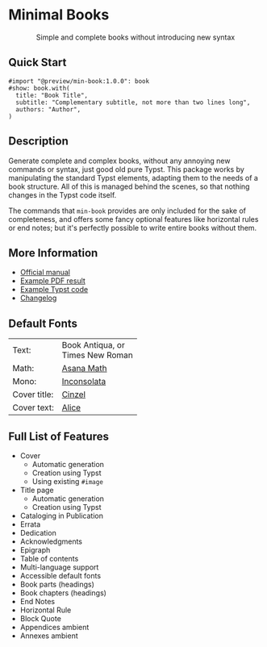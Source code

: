 # Minimal Books

<center>
  Simple and complete books without introducing new syntax
</center>


## Quick Start

```typst
#import "@preview/min-book:1.0.0": book
#show: book.with(
  title: "Book Title",
  subtitle: "Complementary subtitle, not more than two lines long",
  authors: "Author",
)
```


## Description

Generate complete and complex books, without any annoying new commands or syntax,
just good old pure Typst. This package works by manipulating the standard Typst
elements, adapting them to the needs of a book structure. All of this is managed
behind the scenes, so that nothing changes in the Typst code itself.

The commands that `min-book` provides are only included for the sake of
completeness, and offers some fancy optional features like horizontal rules or
end notes; but it's perfectly possible to write entire books without them.


## More Information

- [Official manual](https://raw.githubusercontent.com/mayconfmelo/min-book/refs/tags/1.0.0/docs/manual.pdf)
- [Example PDF result](https://raw.githubusercontent.com/mayconfmelo/min-book/refs/tags/1.0.0/docs/example.pdf)
- [Example Typst code](https://github.com/mayconfmelo/min-book/blob/1.0.0/template/main.typ)
- [Changelog](https://github.com/mayconfmelo/min-book/blob/main/CHANGELOG.md)


## Default Fonts

<table>
  <tr>
    <td>Text:</td>
    <td>Book Antiqua, or<br/>Times New Roman</td>
  </tr>
  <tr>
    <td>Math:</td>
    <td><a href="https://mirrors.ctan.org/fonts/Asana-Math/Asana-Math.otf">
      Asana Math
    </a></td>
  </tr>
  <tr>
    <td>Mono:</td>
    <td><a href="https://fonts.google.com/specimen/Inconsolata">
      Inconsolata
    </a></td>
  </tr>
  <tr>
    <td>Cover title:</td>
    <td><a href="https://fonts.google.com/specimen/Cinzel">Cinzel</a></td>
  </tr>
  <tr>
    <td>Cover text:</td>
    <td><a href="https://fonts.google.com/specimen/Alice">Alice</a></td>
  </tr>
</table>


## Full List of Features

- Cover
  - Automatic generation
  - Creation using Typst
  - Using existing `#image`
- Title page
  - Automatic generation
  - Creation using Typst
- Cataloging in Publication
- Errata
- Dedication
- Acknowledgments
- Epigraph
- Table of contents
- Multi-language support
- Accessible default fonts
- Book parts (headings)
- Book chapters (headings)
- End Notes
- Horizontal Rule
- Block Quote
- Appendices ambient
- Annexes ambient